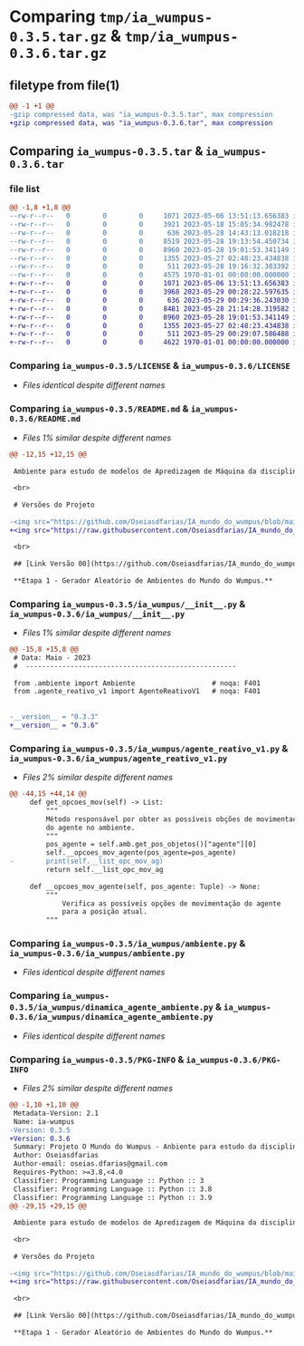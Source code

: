 # Comparing `tmp/ia_wumpus-0.3.5.tar.gz` & `tmp/ia_wumpus-0.3.6.tar.gz`

## filetype from file(1)

```diff
@@ -1 +1 @@
-gzip compressed data, was "ia_wumpus-0.3.5.tar", max compression
+gzip compressed data, was "ia_wumpus-0.3.6.tar", max compression
```

## Comparing `ia_wumpus-0.3.5.tar` & `ia_wumpus-0.3.6.tar`

### file list

```diff
@@ -1,8 +1,8 @@
--rw-r--r--   0        0        0     1071 2023-05-06 13:51:13.656383 ia_wumpus-0.3.5/LICENSE
--rw-r--r--   0        0        0     3921 2023-05-18 15:05:34.982478 ia_wumpus-0.3.5/README.md
--rw-r--r--   0        0        0      636 2023-05-28 14:43:13.018218 ia_wumpus-0.3.5/ia_wumpus/__init__.py
--rw-r--r--   0        0        0     8519 2023-05-28 19:13:54.450734 ia_wumpus-0.3.5/ia_wumpus/agente_reativo_v1.py
--rw-r--r--   0        0        0     8960 2023-05-28 19:01:53.341149 ia_wumpus-0.3.5/ia_wumpus/ambiente.py
--rw-r--r--   0        0        0     1355 2023-05-27 02:48:23.434838 ia_wumpus-0.3.5/ia_wumpus/dinamica_agente_ambiente.py
--rw-r--r--   0        0        0      511 2023-05-28 19:16:32.303392 ia_wumpus-0.3.5/pyproject.toml
--rw-r--r--   0        0        0     4575 1970-01-01 00:00:00.000000 ia_wumpus-0.3.5/PKG-INFO
+-rw-r--r--   0        0        0     1071 2023-05-06 13:51:13.656383 ia_wumpus-0.3.6/LICENSE
+-rw-r--r--   0        0        0     3968 2023-05-29 00:28:22.597635 ia_wumpus-0.3.6/README.md
+-rw-r--r--   0        0        0      636 2023-05-29 00:29:36.243030 ia_wumpus-0.3.6/ia_wumpus/__init__.py
+-rw-r--r--   0        0        0     8481 2023-05-28 21:14:28.319582 ia_wumpus-0.3.6/ia_wumpus/agente_reativo_v1.py
+-rw-r--r--   0        0        0     8960 2023-05-28 19:01:53.341149 ia_wumpus-0.3.6/ia_wumpus/ambiente.py
+-rw-r--r--   0        0        0     1355 2023-05-27 02:48:23.434838 ia_wumpus-0.3.6/ia_wumpus/dinamica_agente_ambiente.py
+-rw-r--r--   0        0        0      511 2023-05-29 00:29:07.586488 ia_wumpus-0.3.6/pyproject.toml
+-rw-r--r--   0        0        0     4622 1970-01-01 00:00:00.000000 ia_wumpus-0.3.6/PKG-INFO
```

### Comparing `ia_wumpus-0.3.5/LICENSE` & `ia_wumpus-0.3.6/LICENSE`

 * *Files identical despite different names*

### Comparing `ia_wumpus-0.3.5/README.md` & `ia_wumpus-0.3.6/README.md`

 * *Files 1% similar despite different names*

```diff
@@ -12,15 +12,15 @@
 
 Ambiente para estudo de modelos de Apredizagem de Máquina da disciplina de Inteligência Computacional.
 
 <br>
 
 # Versões do Projeto
 
-<img src="https://github.com/Oseiasdfarias/IA_mundo_do_wumpus/blob/main/utils/code_demo.png?raw=true" alt="Ambiente Mundo do Wumpus." style="width:900px">
+<img src="https://raw.githubusercontent.com/Oseiasdfarias/IA_mundo_do_wumpus/340951a7d59c7ce6e3c981455b77638781b23d52/docs/static/img/code_demo.svg" alt="Ambiente Mundo do Wumpus." style="width:900px">
 
 <br>
 
 ## [Link Versão 00](https://github.com/Oseiasdfarias/IA_mundo_do_wumpus/tree/versao_0)
 
 **Etapa 1 - Gerador Aleatório de Ambientes do Mundo do Wumpus.**
```

### Comparing `ia_wumpus-0.3.5/ia_wumpus/__init__.py` & `ia_wumpus-0.3.6/ia_wumpus/__init__.py`

 * *Files 1% similar despite different names*

```diff
@@ -15,8 +15,8 @@
 # Data: Maio - 2023
 #  ----------------------------------------------------
 
 from .ambiente import Ambiente                   # noqa: F401
 from .agente_reativo_v1 import AgenteReativoV1   # noqa: F401
 
 
-__version__ = "0.3.3"
+__version__ = "0.3.6"
```

### Comparing `ia_wumpus-0.3.5/ia_wumpus/agente_reativo_v1.py` & `ia_wumpus-0.3.6/ia_wumpus/agente_reativo_v1.py`

 * *Files 2% similar despite different names*

```diff
@@ -44,15 +44,14 @@
     def get_opcoes_mov(self) -> List:
         """
         Método responsável por obter as possíveis obções de movimentação
         do agente no ambiente.
         """
         pos_agente = self.amb.get_pos_objetos()["agente"][0]
         self.__opcoes_mov_agente(pos_agente=pos_agente)
-        print(self.__list_opc_mov_ag)
         return self.__list_opc_mov_ag
 
     def __opcoes_mov_agente(self, pos_agente: Tuple) -> None:
         """
             Verifica as possíveis opções de movimentação do agente
             para a posição atual.
         """
```

### Comparing `ia_wumpus-0.3.5/ia_wumpus/ambiente.py` & `ia_wumpus-0.3.6/ia_wumpus/ambiente.py`

 * *Files identical despite different names*

### Comparing `ia_wumpus-0.3.5/ia_wumpus/dinamica_agente_ambiente.py` & `ia_wumpus-0.3.6/ia_wumpus/dinamica_agente_ambiente.py`

 * *Files identical despite different names*

### Comparing `ia_wumpus-0.3.5/PKG-INFO` & `ia_wumpus-0.3.6/PKG-INFO`

 * *Files 2% similar despite different names*

```diff
@@ -1,10 +1,10 @@
 Metadata-Version: 2.1
 Name: ia-wumpus
-Version: 0.3.5
+Version: 0.3.6
 Summary: Projeto O Mundo do Wumpus - Anbiente para estudo da disciplina de Inteligencia Computacional.
 Author: Oseiasdfarias
 Author-email: oseias.dfarias@gmail.com
 Requires-Python: >=3.8,<4.0
 Classifier: Programming Language :: Python :: 3
 Classifier: Programming Language :: Python :: 3.8
 Classifier: Programming Language :: Python :: 3.9
@@ -29,15 +29,15 @@
 
 Ambiente para estudo de modelos de Apredizagem de Máquina da disciplina de Inteligência Computacional.
 
 <br>
 
 # Versões do Projeto
 
-<img src="https://github.com/Oseiasdfarias/IA_mundo_do_wumpus/blob/main/utils/code_demo.png?raw=true" alt="Ambiente Mundo do Wumpus." style="width:900px">
+<img src="https://raw.githubusercontent.com/Oseiasdfarias/IA_mundo_do_wumpus/340951a7d59c7ce6e3c981455b77638781b23d52/docs/static/img/code_demo.svg" alt="Ambiente Mundo do Wumpus." style="width:900px">
 
 <br>
 
 ## [Link Versão 00](https://github.com/Oseiasdfarias/IA_mundo_do_wumpus/tree/versao_0)
 
 **Etapa 1 - Gerador Aleatório de Ambientes do Mundo do Wumpus.**
```

